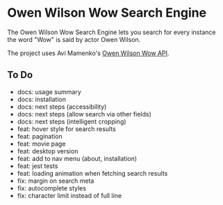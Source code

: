 # Owen Wilson Wow Search Engine

The Owen Wilson Wow Search Engine lets you search for every instance the word "Wow" is said by actor Owen Wilson.

The project uses Avi Mamenko's [Owen Wilson Wow API](https://owen-wilson-wow-api.onrender.com/).

## To Do

- docs: usage summary
- docs: installation
- docs: next steps (accessibility)
- docs: next steps (allow search via other fields)
- docs: next steps (intelligent cropping)
- feat: hover style for search results
- feat: pagination
- feat: movie page
- feat: desktop version
- feat: add to nav menu (about, installation)
- feat: jest tests
- feat: loading animation when fetching search results
- fix: margin on search meta
- fix: autocomplete styles
- fix: character limit instead of full line
